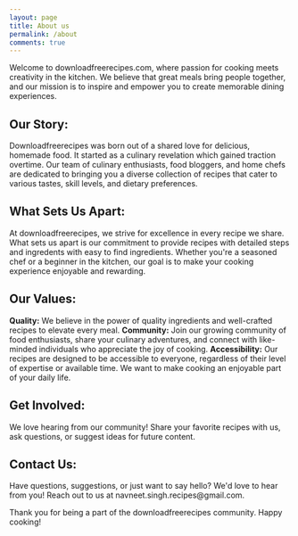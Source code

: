 ```yaml
---
layout: page
title: About us
permalink: /about
comments: true
---
```

Welcome to downloadfreerecipes.com, where passion for cooking meets creativity in the kitchen. We believe that great meals bring people together, and our mission is to inspire and empower you to create memorable dining experiences.

<h2>Our Story:</h2>
Downloadfreerecipes was born out of a shared love for delicious, homemade food. It started as a culinary revelation which gained traction overtime. Our team of culinary enthusiasts, food bloggers, and home chefs are dedicated to bringing you a diverse collection of recipes that cater to various tastes, skill levels, and dietary preferences.

<h2>What Sets Us Apart:</h2>
At downloadfreerecipes, we strive for excellence in every recipe we share. What sets us apart is our commitment to provide recipes with detailed steps and ingredents with easy to find ingredients. Whether you're a seasoned chef or a beginner in the kitchen, our goal is to make your cooking experience enjoyable and rewarding.

<h2>Our Values:</h2>

<b>Quality:</b> We believe in the power of quality ingredients and well-crafted recipes to elevate every meal.
<b>Community:</b> Join our growing community of food enthusiasts, share your culinary adventures, and connect with like-minded individuals who appreciate the joy of cooking.
<b>Accessibility:</b> Our recipes are designed to be accessible to everyone, regardless of their level of expertise or available time. We want to make cooking an enjoyable part of your daily life.

<h2>Get Involved:</h2>
We love hearing from our community! Share your favorite recipes with us, ask questions, or suggest ideas for future content. 

<h2>Contact Us:</h2>
Have questions, suggestions, or just want to say hello? We'd love to hear from you! Reach out to us at navneet.singh.recipes@gmail.com.

Thank you for being a part of the downloadfreerecipes community. Happy cooking!
